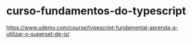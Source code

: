 # curso-fundamentos-do-typescript
https://www.udemy.com/course/typescript-fundamental-aprenda-a-utilizar-o-superset-de-js/
